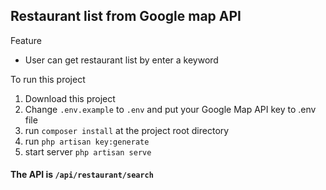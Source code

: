 ## Restaurant list from Google map API

Feature

- User can get restaurant list by enter a keyword

To run this project
1. Download this project
2. Change ```.env.example``` to ```.env``` and put your Google Map API key to .env file
3. run ```composer install``` at the project root directory
4. run ```php artisan key:generate```
5. start server ```php artisan serve```

#### The API is <b>```/api/restaurant/search```</b>
